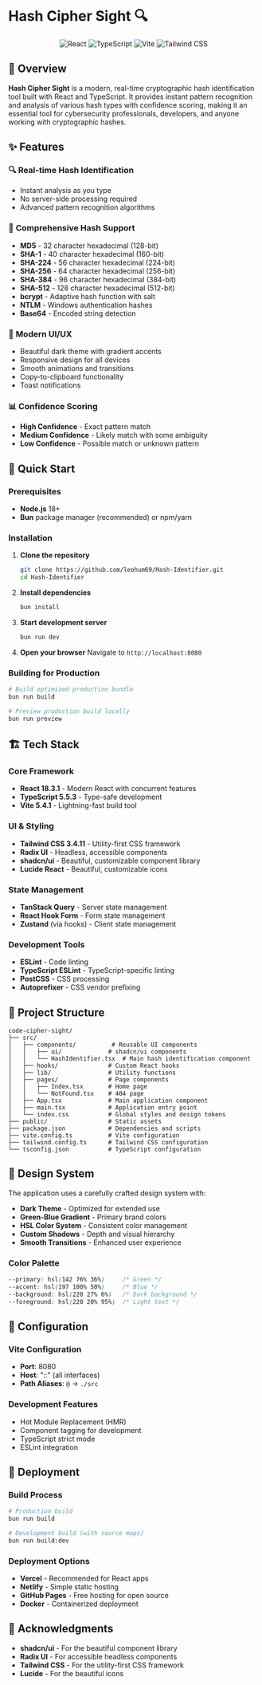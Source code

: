 # Hash Cipher Sight 🔍

<div align="center">
  <img src="https://img.shields.io/badge/React-18.3.1-61DAFB?style=for-the-badge&logo=react&logoColor=black" alt="React">
  <img src="https://img.shields.io/badge/TypeScript-5.5.3-3178C6?style=for-the-badge&logo=typescript&logoColor=white" alt="TypeScript">
  <img src="https://img.shields.io/badge/Vite-5.4.1-646CFF?style=for-the-badge&logo=vite&logoColor=white" alt="Vite">
  <img src="https://img.shields.io/badge/Tailwind_CSS-3.4.11-38B2AC?style=for-the-badge&logo=tailwind-css&logoColor=white" alt="Tailwind CSS">
</div>

## 🎯 Overview

**Hash Cipher Sight** is a modern, real-time cryptographic hash identification tool built with React and TypeScript. It provides instant pattern recognition and analysis of various hash types with confidence scoring, making it an essential tool for cybersecurity professionals, developers, and anyone working with cryptographic hashes.

## ✨ Features

### 🔍 **Real-time Hash Identification**
- Instant analysis as you type
- No server-side processing required
- Advanced pattern recognition algorithms

### 🎯 **Comprehensive Hash Support**
- **MD5** - 32 character hexadecimal (128-bit)
- **SHA-1** - 40 character hexadecimal (160-bit)
- **SHA-224** - 56 character hexadecimal (224-bit)
- **SHA-256** - 64 character hexadecimal (256-bit)
- **SHA-384** - 96 character hexadecimal (384-bit)
- **SHA-512** - 128 character hexadecimal (512-bit)
- **bcrypt** - Adaptive hash function with salt
- **NTLM** - Windows authentication hashes
- **Base64** - Encoded string detection

### 🎨 **Modern UI/UX**
- Beautiful dark theme with gradient accents
- Responsive design for all devices
- Smooth animations and transitions
- Copy-to-clipboard functionality
- Toast notifications

### 📊 **Confidence Scoring**
- **High Confidence** - Exact pattern match
- **Medium Confidence** - Likely match with some ambiguity
- **Low Confidence** - Possible match or unknown pattern

## 🚀 Quick Start

### Prerequisites
- **Node.js** 18+ 
- **Bun** package manager (recommended) or npm/yarn

### Installation

1. **Clone the repository**
   ```bash
   git clone https://github.com/leohum69/Hash-Identifier.git
   cd Hash-Identifier
   ```

2. **Install dependencies**
   ```bash
   bun install
   ```

3. **Start development server**
   ```bash
   bun run dev
   ```

4. **Open your browser**
   Navigate to `http://localhost:8080`

### Building for Production

```bash
# Build optimized production bundle
bun run build

# Preview production build locally
bun run preview
```

## 🏗️ Tech Stack

### **Core Framework**
- **React 18.3.1** - Modern React with concurrent features
- **TypeScript 5.5.3** - Type-safe development
- **Vite 5.4.1** - Lightning-fast build tool

### **UI & Styling**
- **Tailwind CSS 3.4.11** - Utility-first CSS framework
- **Radix UI** - Headless, accessible components
- **shadcn/ui** - Beautiful, customizable component library
- **Lucide React** - Beautiful, customizable icons

### **State Management**
- **TanStack Query** - Server state management
- **React Hook Form** - Form state management
- **Zustand** (via hooks) - Client state management

### **Development Tools**
- **ESLint** - Code linting
- **TypeScript ESLint** - TypeScript-specific linting
- **PostCSS** - CSS processing
- **Autoprefixer** - CSS vendor prefixing

## 📂 Project Structure

```
code-cipher-sight/
├── src/
│   ├── components/          # Reusable UI components
│   │   ├── ui/             # shadcn/ui components
│   │   └── HashIdentifier.tsx  # Main hash identification component
│   ├── hooks/              # Custom React hooks
│   ├── lib/                # Utility functions
│   ├── pages/              # Page components
│   │   ├── Index.tsx       # Home page
│   │   └── NotFound.tsx    # 404 page
│   ├── App.tsx             # Main application component
│   ├── main.tsx            # Application entry point
│   └── index.css           # Global styles and design tokens
├── public/                 # Static assets
├── package.json            # Dependencies and scripts
├── vite.config.ts          # Vite configuration
├── tailwind.config.ts      # Tailwind CSS configuration
└── tsconfig.json           # TypeScript configuration
```

## 🎨 Design System

The application uses a carefully crafted design system with:

- **Dark Theme** - Optimized for extended use
- **Green-Blue Gradient** - Primary brand colors
- **HSL Color System** - Consistent color management
- **Custom Shadows** - Depth and visual hierarchy
- **Smooth Transitions** - Enhanced user experience

### Color Palette
```css
--primary: hsl(142 76% 36%)     /* Green */
--accent: hsl(197 100% 50%)     /* Blue */
--background: hsl(220 27% 6%)   /* Dark background */
--foreground: hsl(220 20% 95%)  /* Light text */
```

## 🔧 Configuration

### Vite Configuration
- **Port**: 8080
- **Host**: "::" (all interfaces)
- **Path Aliases**: `@` → `./src`

### Development Features
- Hot Module Replacement (HMR)
- Component tagging for development
- TypeScript strict mode
- ESLint integration

## 🚀 Deployment

### Build Process
```bash
# Production build
bun run build

# Development build (with source maps)
bun run build:dev
```

### Deployment Options
- **Vercel** - Recommended for React apps
- **Netlify** - Simple static hosting
- **GitHub Pages** - Free hosting for open source
- **Docker** - Containerized deployment

## 🙏 Acknowledgments

- **shadcn/ui** - For the beautiful component library
- **Radix UI** - For accessible headless components
- **Tailwind CSS** - For the utility-first CSS framework
- **Lucide** - For the beautiful icons
